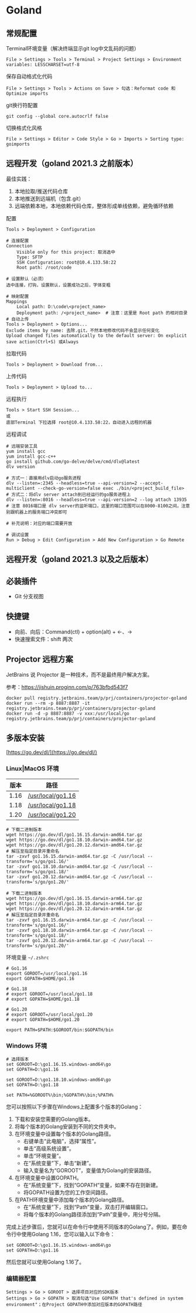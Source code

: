 # Goland

## 常规配置

Terminal环境变量（解决终端显示git log中文乱码的问题）
```
File > Settings > Tools > Terminal > Project Settings > Environment variables: LESSCHARSET=utf-8
```

保存自动格式化代码
```
File > Settings > Tools > Actions on Save > 勾选：Reformat code 和 Optimize imports
```

git换行符配置
```
git config --global core.autocrlf false
```

切换格式化风格
```
File > Settings > Editor > Code Style > Go > Imports > Sorting type: goimports
```

## 远程开发（goland 2021.3 之前版本）

最佳实践：
1. 本地拉取/推送代码仓库
2. 本地推送到远端机（包含.git）
3. 远端依赖本地，本地依赖代码仓库，整体形成单线依赖，避免循环依赖

配置
```
Tools > Deployment > Configuration

# 连接配置
Connection
    Visible only for this project: 取消选中
    Type: SFTP
    SSH Configuration: root@10.4.133.58:22
    Root path: /root/code

# 设置默认（必须）
选中连接，打钩，设置默认，设置成功之后，字体变粗

# 映射配置
Mappings
    Local path: D:\code\<project_name>
    Deployment path: /<project_name>  # 注意：这里是 Root path 的相对目录
# 自动上传
Tools > Deployment > Options...
Exclude items by name: 去除.git，不然本地修改代码不会显示任何变化
Upload changed files automatically to the default server: On explicit save action(Ctrl+S) 或Always
```

拉取代码
```
Tools > Deployment > Download from...
```

上传代码
```
Tools > Deployment > Upload to...
```

远程执行
```
Tools > Start SSH Session...
或
底部Terminal 下拉选择 root@10.4.133.58:22，自动进入远程的机器
```

远程调试
```
# 远端安装工具
yum install gcc
yum install gcc-c++
go install github.com/go-delve/delve/cmd/dlv@latest
dlv version

# 方式一：直接用dlv启动go服务进程
dlv --listen=:2345 --headless=true --api-version=2 --accept-multiclient --check-go-version=false exec ./bin/<project_build_file>
# 方式二：将dlv server attach到已经运行的go服务进程上
dlv --listen=:8016 --headless=true --api-version=2 --log attach 13935  # 注意 8016端口是 dlv server的监听端口，这里的端口范围可以在8000-8100之间，注意别跟机器上的服务端口冲突即可

# 补充说明：对应的端口需要开放

# 调试设置
Run > Debug > Edit Configuration > Add New Configuration > Go Remote 
```

## 远程开发（goland 2021.3 以及之后版本）


## 必装插件

- Git 分支视图

## 快捷键

- 向前、向后：Command(ctl) + option(alt) + ←、→
- 快速搜索文件：shift 两次

## Projector 远程方案

JetBrains 说 Projector 是一种技术，而不是最终用户解决方案。

参考：https://jishuin.proginn.com/p/763bfbd543f7

```
docker pull registry.jetbrains.team/p/prj/containers/projector-goland
docker run --rm -p 8887:8887 -it registry.jetbrains.team/p/prj/containers/projector-goland
docker run -d -p 8887:8887 -v xxx:/usr/local/go registry.jetbrains.team/p/prj/containers/projector-goland
```

## 多版本安装

[https://go.dev/dl/](https://go.dev/dl/)

### Linux|MacOS 环境

版本 | 路径
--- | ---
1.16 | [/usr/local/go1.16](https://go.dev/dl/go1.16.15.darwin-amd64.tar.gz)
1.18 | [/usr/local/go1.18](https://go.dev/dl/go1.18.10.darwin-amd64.tar.gz)
1.20 | [/usr/local/go1.20](https://go.dev/dl/go1.20.12.darwin-amd64.tar.gz)

```
# 下载二进制版本
wget https://go.dev/dl/go1.16.15.darwin-amd64.tar.gz
wget https://go.dev/dl/go1.18.10.darwin-amd64.tar.gz
wget https://go.dev/dl/go1.20.12.darwin-amd64.tar.gz
# 解压至指定目录并重命名
tar -zxvf go1.16.15.darwin-amd64.tar.gz -C /usr/local --transform='s/go/go1.16/'
tar -zxvf go1.18.10.darwin-amd64.tar.gz -C /usr/local --transform='s/go/go1.18/'
tar -zxvf go1.20.12.darwin-amd64.tar.gz -C /usr/local --transform='s/go/go1.20/'
```

```
# 下载二进制版本
wget https://go.dev/dl/go1.16.15.darwin-arm64.tar.gz
wget https://go.dev/dl/go1.18.10.darwin-arm64.tar.gz
wget https://go.dev/dl/go1.20.12.darwin-arm64.tar.gz
# 解压至指定目录并重命名
tar -zxvf go1.16.15.darwin-arm64.tar.gz -C /usr/local --transform='s/go/go1.16/'
tar -zxvf go1.18.10.darwin-arm64.tar.gz -C /usr/local --transform='s/go/go1.18/'
tar -zxvf go1.20.12.darwin-arm64.tar.gz -C /usr/local --transform='s/go/go1.20/'
```

环境变量 `~/.zshrc`
```
# Go1.16
export GOROOT=/usr/local/go1.16
export GOPATH=$HOME/go1.16

# Go1.18
# export GOROOT=/usr/local/go1.18
# export GOPATH=$HOME/go1.18

# Go1.20
# export GOROOT=/usr/local/go1.20
# export GOPATH=$HOME/go1.20

export PATH=$PATH:$GOROOT/bin:$GOPATH/bin
```

### Windows 环境

```
# 选择版本
set GOROOT=D:\go1.16.15.windows-amd64\go
set GOPATH=D:\go1.16

set GOROOT=D:\go1.18.10.windows-amd64\go
set GOPATH=D:\go1.18

set PATH=%GOROOT%\bin;%GOPATH%\bin;%PATH%
```

您可以按照以下步骤在Windows上配置多个版本的Golang：

1. 下载和安装您需要的Golang版本。
2. 将每个版本的Golang安装到不同的文件夹中。
3. 在环境变量中设置每个版本的Golang路径。
   - 右键单击“此电脑”，选择“属性”。
   - 单击“高级系统设置”。
   - 单击“环境变量”。
   - 在“系统变量”下，单击“新建”。
   - 输入变量名为“GOROOT”，变量值为Golang的安装路径。
4. 在环境变量中设置GOPATH。
   - 在“系统变量”下，找到“GOPATH”变量，如果不存在则新建。
   - 将GOPATH设置为您的工作空间路径。
5. 在PATH环境变量中添加每个版本的Golang路径。
   - 在“系统变量”下，找到“Path”变量，双击打开编辑窗口。
   - 将每个版本的Golang路径添加到“Path”变量中，用分号分隔。

完成上述步骤后，您就可以在命令行中使用不同版本的Golang了。例如，要在命令行中使用Golang 1.16，您可以输入以下命令：

```
set GOROOT=D:\go1.16.15.windows-amd64\go
set GOPATH=D:\go1.16
```

然后您就可以使用Golang 1.16了。


### 编辑器配置
```
Settings > Go > GOROOT > 选择项目对应的SDK版本
Settings > Go > GOPATH > 取消勾选"Use GOPATH that's defined in system environment"；在Project GOPATH中添加对应版本的GOPATH路径
```
